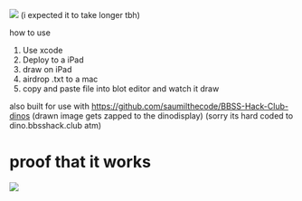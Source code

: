 [![](https://waka.hackclub.com/api/badge/U078K08NN2Y/interval:any/project:iblot)](https://hackatime-badge.hackclub.com/U078K08NN2Y/iblot) (i expected it to take longer tbh)


how to use
1. Use xcode
2. Deploy to a iPad
3. draw on iPad
4. airdrop .txt to a mac
5. copy and paste file into blot editor and watch it draw


also built for use with https://github.com/saumilthecode/BBSS-Hack-Club-dinos (drawn image gets zapped to the dinodisplay) (sorry its hard coded to dino.bbsshack.club atm)

# proof that it works
![](https://github.com/saumilthecode/iblot/blob/main/IMG_2231.png?raw=true)
